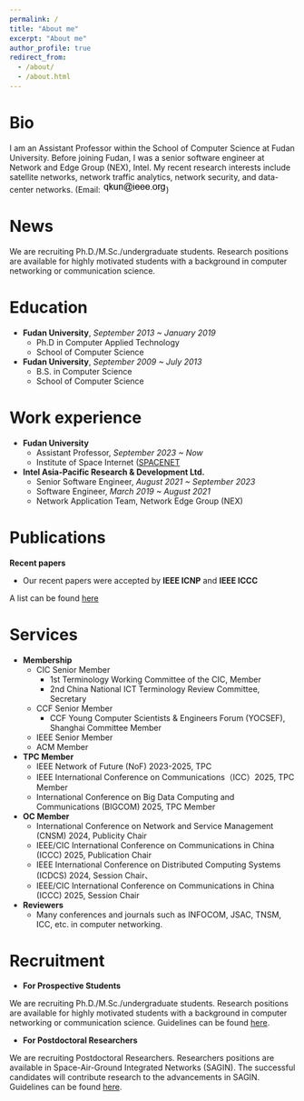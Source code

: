 ```yaml
---
permalink: /
title: "About me"
excerpt: "About me"
author_profile: true
redirect_from: 
  - /about/
  - /about.html
---
```


Bio
=====
I am an Assistant Professor within the School of Computer Science at Fudan University. Before joining Fudan, I was a senior software engineer at Network and Edge Group (NEX), Intel. My recent research interests include satellite networks, network traffic analytics, network security, and data-center networks. (Email: ![Email](https://github.com/flyfox141/flyfox141.github.io/blob/master/images/email.png?raw=true))

News
======
We are recruiting Ph.D./M.Sc./undergraduate students. Research positions are available for highly motivated students with a background in computer networking or communication science.

Education
======
* **Fudan University**, _September 2013 ~ January 2019_
  * Ph.D in Computer Applied Technology
  * School of Computer Science
* **Fudan University**, _September 2009 ~ July 2013_
  * B.S. in Computer Science
  * School of Computer Science

Work experience
======
* **Fudan University**
  * Assistant Professor, _September 2023 ~ Now_
  * Institute of Space Internet ([SPACENET](https://spacenet.fudan.edu.cn/snenglish/)
* **Intel Asia-Pacific Research & Development Ltd.**
  * Senior Software Engineer, _August 2021 ~ September 2023_
  * Software Engineer, _March 2019 ~ August 2021_
  * Network Application Team, Network Edge Group (NEX)


Publications
======
**Recent papers**
  * Our recent papers were accepted by **IEEE ICNP** and **IEEE ICCC**

A list can be found [here](https://flyfox141.github.io/publications/)

Services
=====
* **Membership**
  * CIC Senior Member
    * 1st Terminology Working Committee of the CIC, Member
    * 2nd China National ICT Terminology Review Committee, Secretary
  * CCF Senior Member
    * CCF Young Computer Scientists & Engineers Forum (YOCSEF), Shanghai Committee Member
  * IEEE Senior Member
  * ACM Member
* **TPC Member**
  * IEEE Network of Future (NoF) 2023-2025, TPC
  * IEEE International Conference on Communications（ICC）2025, TPC Member
  * International Conference on Big Data Computing and Communications (BIGCOM) 2025, TPC Member
* **OC Member**
  * International Conference on Network and Service Management (CNSM) 2024, Publicity Chair
  * IEEE/CIC International Conference on Communications in China (ICCC) 2025, Publication Chair
  * IEEE International Conference on Distributed Computing Systems (ICDCS) 2024, Session Chair、
  * IEEE/CIC International Conference on Communications in China (ICCC) 2025, Session Chair
* **Reviewers**
  * Many conferences and journals such as INFOCOM, JSAC, TNSM, ICC, etc. in computer networking.  

Recruitment
=====
* **For Prospective Students**
 
We are recruiting Ph.D./M.Sc./undergraduate students. Research positions are available for highly motivated students with a background in computer networking or communication science. Guidelines can be found [here](https://flyfox141.github.io/students/).

* **For Postdoctoral Researchers**
 
We are recruiting Postdoctoral Researchers. Researchers positions are available in Space-Air-Ground Integrated Networks (SAGIN). The successful candidates will contribute research to the advancements in SAGIN. Guidelines can be found [here](https://flyfox141.github.io/recruitment/).
